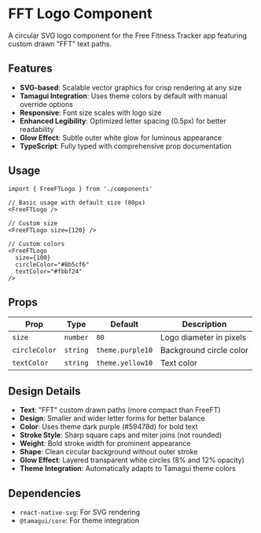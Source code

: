 # FFT Logo Component

A circular SVG logo component for the Free Fitness Tracker app featuring custom drawn "FFT" text paths.

## Features

- **SVG-based**: Scalable vector graphics for crisp rendering at any size
- **Tamagui Integration**: Uses theme colors by default with manual override options
- **Responsive**: Font size scales with logo size
- **Enhanced Legibility**: Optimized letter spacing (0.5px) for better readability
- **Glow Effect**: Subtle outer white glow for luminous appearance
- **TypeScript**: Fully typed with comprehensive prop documentation

## Usage

```tsx
import { FreeFTLogo } from './components'

// Basic usage with default size (80px)
<FreeFTLogo />

// Custom size
<FreeFTLogo size={120} />

// Custom colors
<FreeFTLogo 
  size={100}
  circleColor="#8b5cf6"
  textColor="#fbbf24"
/>
```

## Props

| Prop | Type | Default | Description |
|------|------|---------|-------------|
| `size` | `number` | `80` | Logo diameter in pixels |
| `circleColor` | `string` | `theme.purple10` | Background circle color |
| `textColor` | `string` | `theme.yellow10` | Text color |

## Design Details

- **Text**: "FFT" custom drawn paths (more compact than FreeFT)
- **Design**: Smaller and wider letter forms for better balance
- **Color**: Uses theme dark purple (#59478d) for bold text
- **Stroke Style**: Sharp square caps and miter joins (not rounded)
- **Weight**: Bold stroke width for prominent appearance
- **Shape**: Clean circular background without outer stroke
- **Glow Effect**: Layered transparent white circles (8% and 12% opacity)
- **Theme Integration**: Automatically adapts to Tamagui theme colors

## Dependencies

- `react-native-svg`: For SVG rendering
- `@tamagui/core`: For theme integration